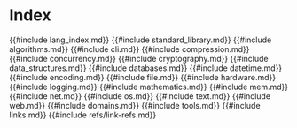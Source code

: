 # Index

{{#include lang_index.md}}
{{#include standard_library.md}}
{{#include algorithms.md}}
{{#include cli.md}}
{{#include compression.md}}
{{#include concurrency.md}}
{{#include cryptography.md}}
{{#include data_structures.md}}
{{#include databases.md}}
{{#include datetime.md}}
{{#include encoding.md}}
{{#include file.md}}
{{#include hardware.md}}
{{#include logging.md}}
{{#include mathematics.md}}
{{#include mem.md}}
{{#include net.md}}
{{#include os.md}}
{{#include text.md}}
{{#include web.md}}
{{#include domains.md}}
{{#include tools.md}}
{{#include links.md}}
{{#include refs/link-refs.md}}
